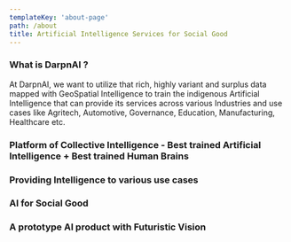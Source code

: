 ```yaml
---
templateKey: 'about-page'
path: /about
title: Artificial Intelligence Services for Social Good
---
```

### What is DarpnAI ? 
 At DarpnAI, we want to utilize that rich, highly variant and surplus data mapped with GeoSpatial Intelligence to train the indigenous Artificial Intelligence that can provide its services across various Industries and use cases like Agritech, Automotive, Governance, Education, Manufacturing, Healthcare etc.

### Platform of Collective Intelligence - Best trained Artificial Intelligence + Best trained Human Brains


### Providing Intelligence to various use cases


### AI for Social Good


### A prototype AI product with Futuristic Vision

